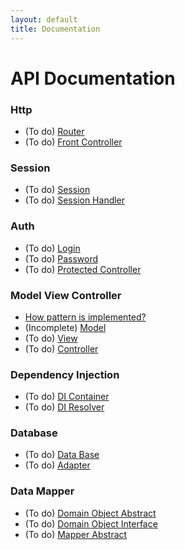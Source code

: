 ```yaml
---
layout: default
title: Documentation
---
```


# API Documentation

### Http
* (To do) [Router](router.md)
* (To do) [Front Controller](frontController.md)

### Session
* (To do) [Session](session.md)
* (To do) [Session Handler](sessionHandler.md)

### Auth
* (To do) [Login](login.md)
* (To do) [Password](password.md)
* (To do) [Protected Controller](protectedController.md)

### Model View Controller
* [How pattern is implemented?](mvcImplement.md)
* (Incomplete) [Model](model.md)
* (To do) [View](view.md)
* (To do) [Controller](controller.md)

### Dependency Injection
* (To do) [DI Container](diContainer.md)
* (To do) [DI Resolver](diResolver.md)

### Database
* (To do) [Data Base](dataBase.md)
* (To do) [Adapter](adapter.md)

### Data Mapper
* (To do) [Domain Object Abstract](domainObjectAbstract.md)
* (To do) [Domain Object Interface](domainObjectInterface.md)
* (To do) [Mapper Abstract](mapperAbstract.md)

